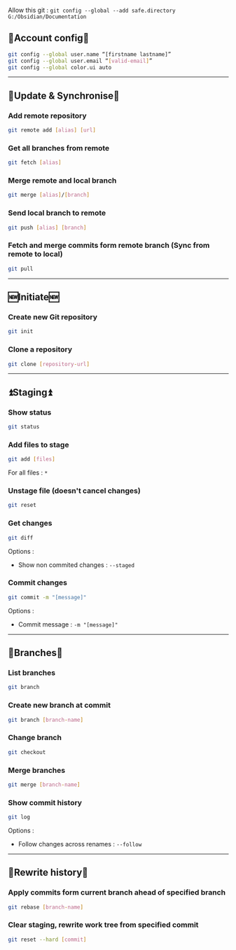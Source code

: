 Allow this git : ``git config --global --add safe.directory G:/Obsidian/Documentation ``

##  👤Account config👤

```bash
git config --global user.name “[firstname lastname]”
git config --global user.email “[valid-email]”
git config --global color.ui auto
```

---

## 🔄Update & Synchronise🔄

### Add remote repository

```bash 
git remote add [alias] [url]
```

### Get all branches from remote

```bash
git fetch [alias]
```

### Merge remote and local branch

```bash
git merge [alias]/[branch]
```

### Send local branch to remote

```bash
git push [alias] [branch]
```

### Fetch and merge commits form remote branch (Sync from remote to local)

```bash
git pull
```

---

## 🆕Initiate🆕

### Create new Git repository

```bash
git init
```

### Clone a repository

```bash
git clone [repository-url]
```

---

## ⏫Staging⏫

### Show status

```bash
git status
```

### Add files to stage

```bash
git add [files]
```

For all files : ``*``

### Unstage file (doesn't cancel changes)

```bash
git reset
```

### Get changes

```bash
git diff
```

Options : 
- Show non commited changes : ``--staged``

### Commit changes

```bash
git commit -m "[message]"
```

Options : 
- Commit message : ``-m "[message]"``

---

## 🔀Branches🔀 

### List branches

```bash
git branch
```

### Create new branch at commit

```bash
git branch [branch-name]
```

### Change branch

```bash
git checkout
```

### Merge branches

```bash
git merge [branch-name]
```

### Show commit history

```bash
git log
```

Options :
- Follow changes across renames : ``--follow``

---

## 📜Rewrite history📜

### Apply commits form current branch ahead of specified branch

```bash
git rebase [branch-name]
```

### Clear staging, rewrite work tree from specified commit

```bash
git reset --hard [commit]
```
